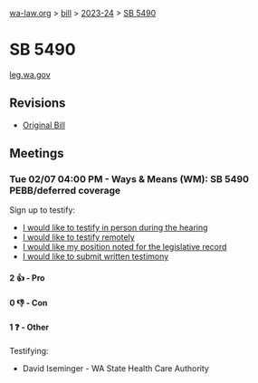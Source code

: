 [wa-law.org](/) > [bill](/bill/) > [2023-24](/bill/2023-24/) > [SB 5490](/bill/2023-24/sb/5490/)

# SB 5490
[leg.wa.gov](https://app.leg.wa.gov/billsummary?BillNumber=5490&Year=2023&Initiative=false)

## Revisions
* [Original Bill](1/)

## Meetings
### Tue 02/07 04:00 PM - Ways & Means (WM): SB 5490 PEBB/deferred coverage
Sign up to testify:
* [I would like to testify in person during the hearing](https://app.leg.wa.gov/csi/Testifier/Add?chamber=House&mId=30715&aId=151060&caId=21174&tId=1)
* [I would like to testify remotely](https://app.leg.wa.gov/csi/Testifier/Add?chamber=House&mId=30715&aId=151060&caId=21174&tId=2)
* [I would like my position noted for the legislative record](https://app.leg.wa.gov/csi/Testifier/Add?chamber=House&mId=30715&aId=151060&caId=21174&tId=3)
* [I would like to submit written testimony](https://app.leg.wa.gov/csi/Testifier/Add?chamber=House&mId=30715&aId=151060&caId=21174&tId=4)

#### 2 👍 - Pro

#### 0 👎 - Con

#### 1 ❓ - Other
Testifying:
* David Iseminger - WA State Health Care Authority
